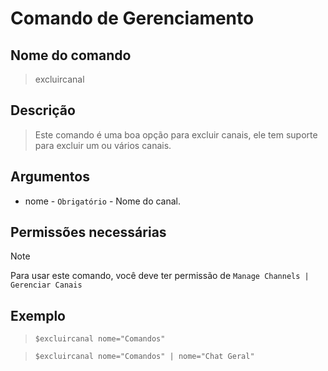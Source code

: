 # Comando de Gerenciamento

## Nome do comando
> excluircanal

## Descrição
> Este comando é uma boa opção para excluir canais, ele tem suporte para excluir um ou vários canais.

## Argumentos
- nome - `Obrigatório` - Nome do canal.

## Permissões necessárias
> [!NOTE]
> Para usar este comando, você deve ter permissão de `Manage Channels | Gerenciar Canais`

## Exemplo
> `$excluircanal nome="Comandos"`

> `$excluircanal nome="Comandos" | nome="Chat Geral"`